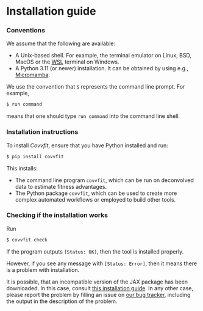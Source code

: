 # Installation guide

### Conventions

We assume that the following are available:

  - A Unix-based shell. For example, the terminal emulator on Linux, BSD, MacOS or the [WSL](https://learn.microsoft.com/en-us/windows/wsl/install) terminal on Windows.
  - A Python 3.11 (or newer) installation. It can be obtained by using e.g., [Micromamba](https://mamba.readthedocs.io/en/latest/user_guide/micromamba.html).
  
We use the convention that `$` represents the command line prompt.
For example,

```bash
$ run command
```
means that one should type `run command` into the command line shell.

### Installation instructions

To install *Covvfit*, ensure that you have Python installed and run:

```bash
$ pip install covvfit
```

This installs:

  - The command line program `covvfit`, which can be run on deconvolved data to estimate fitness advantages. 
  - The Python package `covvfit`, which can be used to create more complex automated workflows or employed to build other tools.
  
### Checking if the installation works
    
Run
```bash
$ covvfit check
```

If the program outputs `[Status: OK]`, then the tool is installed properly.

However, if you see any message with `[Status: Error]`, then it means there is a problem with installation.

It is possible, that an incompatible version of the JAX package has been downloaded. In this case, consult [this installation guide](https://docs.jax.dev/en/latest/installation.html).
In any other case, please report the problem by filling an issue on [our bug tracker](https://github.com/cbg-ethz/covvfit/issues), including the output in the description of the problem.
